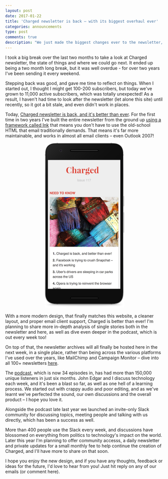 ```yaml
---
layout: post
date: 2017-01-22
title: 'Charged newsletter is back – with its biggest overhaul ever'
categories: announcements
type: post
comments: true
description: "We just made the biggest changes ever to the newsletter, and it's back for good. There are big plans this year, and we hope you'll follow along."
---
```

I took a big break over the last two months to take a look at Charged newsletter, the state of things and where we could go next. It ended up being a two month long break, but it was well overdue - for over two years I've been sending it every weekend.

Stepping back was good, and gave me time to reflect on things. When I started out, I thought I might get 100-200 subscribers, but today we've grown to 11,000 active subscribers, which was totally unexpected! As a result, I haven't had time to look after the newsletter (let alone this site) until recently, so it got a bit stale, and even didn't work in places.

Today, [Charged newsletter is back, and it's better than ever](http://charged1.createsend.com/t/ViewEmailArchive/i/DD00A51F026183B0/C67FD2F38AC4859C/). For the first time in two years I've built the entire newsletter from the ground up [using a framework called Ink](http://foundation.zurb.com/emails.html) that means you don't have to use the old-school HTML that email traditionally demands. That means it's far more maintainable, and works in almost all email clients – even Outlook 2007!

<div style="text-align: center;">
<img style="max-width: 50%; margin-left:0px; margin-bottom: 15px;" src="/assets/images/charged_mobile.png">
</div>
With a more modern design, that finally matches this website, a cleaner layout, and proper email client support, Charged is better than ever! I'm planning to share more in-depth analysis of single stories both in the newsletter and here, as well as dive even deeper in the podcast, which is out every week too!

On top of that, the newsletter archives will all finally be hosted here in the next week, in a single place, rather than being across the various platforms I've used over the years, like MailChimp and Campaign Monitor – dive into all 100+ newsletters [here](http://char.gd/archive).

The [podcast](http://chargedpodcast.com), which is now 34 episodes in, has had more than 150,000 unique listeners in just six months. John Edgar and I discuss technology each week, and it's been a blast so far, as well as one hell of a learning process. We started out with crappy audio and poor editing, and as we've learnt we've perfected the sound, our own discussions and the overall product – I hope you love it.

Alongside the podcast late last year we launched an invite-only Slack community for discussing topics, meeting people and talking with us directly, which has been a success as well.

More than 400 people use the Slack every week, and discussions have blossomed on everything from politics to technology's impact on the world. Later this year I'm planning to offer community accesss, a daily newsletter and private updates for a small monthly fee to help continue the creation of Charged, and I'll have more to share on that soon.

I hope you enjoy the new design, and if you have any thoughts, feedback or ideas for the future, I'd love to hear from you! Just hit reply on any of our emails (or comment here).